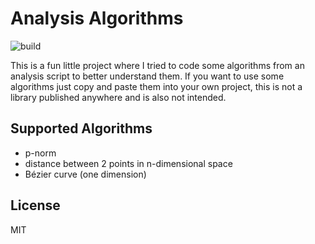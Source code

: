 # Analysis Algorithms

![build](https://github.com/12rcu/analysis-algorithms/actions/workflows/gradle_build.yml/badge.svg)

This is a fun little project where I tried to code some algorithms from an analysis script to better understand them. If
you want to use some algorithms just copy and paste them into your own project, this is not a library published anywhere
and is also not intended.

## Supported Algorithms

- p-norm 
- distance between 2 points in n-dimensional space
- Bézier curve (one dimension)

## License
MIT
